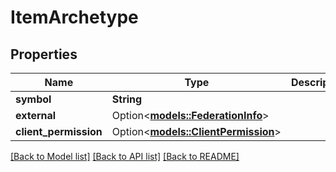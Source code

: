 # ItemArchetype

## Properties

Name | Type | Description | Notes
------------ | ------------- | ------------- | -------------
**symbol** | **String** |  | 
**external** | Option<[**models::FederationInfo**](FederationInfo.md)> |  | [optional]
**client_permission** | Option<[**models::ClientPermission**](ClientPermission.md)> |  | [optional]

[[Back to Model list]](../README.md#documentation-for-models) [[Back to API list]](../README.md#documentation-for-api-endpoints) [[Back to README]](../README.md)


